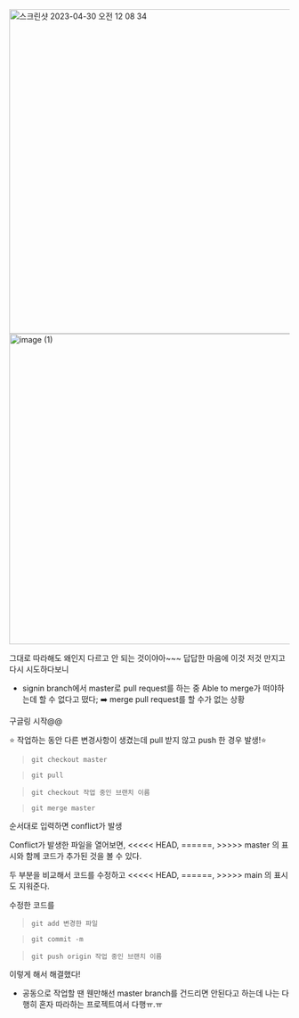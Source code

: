 <img width="582" alt="스크린샷 2023-04-30 오전 12 08 34" src="https://user-images.githubusercontent.com/104885245/235309781-ba3542f6-64cb-461e-95d6-b66b9bbaa4be.png">

<img width="557" alt="image (1)" src="https://user-images.githubusercontent.com/104885245/235309381-93946152-280a-40c5-a2ab-7ed4f945a911.png">

그대로 따라해도 왜인지 다르고 안 되는 것이야아~~~ 답답한 마음에 이것 저것 만지고 다시 시도하다보니

* signin branch에서 master로 pull request를 하는 중 Able to merge가 떠야하는데 할 수 없다고 떴다; ➡️ merge pull request를 할 수가 없는 상황

구글링 시작@@

⭐️ 작업하는 동안 다른 변경사항이 생겼는데 pull 받지 않고 push 한 경우 발생!⭐️

> `git checkout master`

> `git pull`

> `git checkout 작업 중인 브랜치 이름`

> `git merge master`

순서대로 입력하면 conflict가 발생

Conflict가 발생한 파일을 열어보면,  <<<<< HEAD, ======, >>>>> master 의 표시와 함께 코드가 추가된 것을 볼 수 있다.

두 부분을 비교해서 코드를 수정하고 <<<<< HEAD, ======, >>>>> main 의 표시도 지워준다.

수정한 코드를 

> `git add 변경한 파일`

> `git commit -m`

> `git push origin 작업 중인 브랜치 이름`

이렇게 해서 해결했다!

* 공동으로 작업할 땐 웬만해선 master branch를 건드리면 안된다고 하는데 나는 다행히 혼자 따라하는 프로젝트여서 다행ㅠ.ㅠ 
